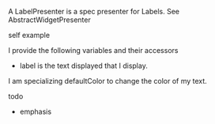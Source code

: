 A LabelPresenter is a spec presenter for Labels.
See AbstractWidgetPresenter

self example

I provide the following variables and their accessors
- label is the text displayed that I display.

I am specializing defaultColor to change the color of my text.

todo
- emphasis